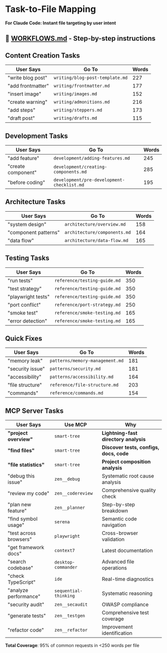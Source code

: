 # Task-to-File Mapping

**For Claude Code: Instant file targeting by user intent**

## 🎯 [WORKFLOWS.md](./WORKFLOWS.md) - Step-by-step instructions

## Content Creation Tasks

| User Says | Go To | Words |
|-----------|-------|-------|
| "write blog post" | `writing/blog-post-template.md` | 227 |
| "add frontmatter" | `writing/frontmatter.md` | 177 |
| "insert image" | `writing/images.md` | 152 |
| "create warning" | `writing/admonitions.md` | 216 |
| "add steps" | `writing/steppers.md` | 173 |
| "draft post" | `writing/drafts.md` | 115 |

## Development Tasks

| User Says | Go To | Words |
|-----------|-------|-------|
| "add feature" | `development/adding-features.md` | 245 |
| "create component" | `development/creating-components.md` | 285 |
| "before coding" | `development/pre-development-checklist.md` | 195 |

## Architecture Tasks

| User Says | Go To | Words |
|-----------|-------|-------|
| "system design" | `architecture/overview.md` | 158 |
| "component patterns" | `architecture/components.md` | 164 |
| "data flow" | `architecture/data-flow.md` | 165 |

## Testing Tasks

| User Says | Go To | Words |
|-----------|-------|-------|
| "run tests" | `reference/testing-guide.md` | 350 |
| "test strategy" | `reference/testing-guide.md` | 350 |
| "playwright tests" | `reference/testing-guide.md` | 350 |
| "port conflict" | `reference/port-strategy.md` | 250 |
| "smoke test" | `reference/smoke-testing.md` | 165 |
| "error detection" | `reference/smoke-testing.md` | 165 |

## Quick Fixes

| User Says | Go To | Words |
|-----------|-------|-------|
| "memory leak" | `patterns/memory-management.md` | 181 |
| "security issue" | `patterns/security.md` | 181 |
| "accessibility" | `patterns/accessibility.md` | 164 |
| "file structure" | `reference/file-structure.md` | 203 |
| "commands" | `reference/commands.md` | 154 |

## MCP Server Tasks

| User Says | Use MCP | Why |
|-----------|---------|-----|
| **"project overview"** | `smart-tree` | **Lightning-fast directory analysis** |
| **"find files"** | `smart-tree` | **Discover tests, configs, docs, code** |
| **"file statistics"** | `smart-tree` | **Project composition analysis** |
| "debug this issue" | `zen__debug` | Systematic root cause analysis |
| "review my code" | `zen__codereview` | Comprehensive quality check |
| "plan new feature" | `zen__planner` | Step-by-step breakdown |
| "find symbol usage" | `serena` | Semantic code navigation |
| "test across browsers" | `playwright` | Cross-browser validation |
| "get framework docs" | `context7` | Latest documentation |
| "search codebase" | `desktop-commander` | Advanced file operations |
| "check TypeScript" | `ide` | Real-time diagnostics |
| "analyze performance" | `sequential-thinking` | Systematic reasoning |
| "security audit" | `zen__secaudit` | OWASP compliance |
| "generate tests" | `zen__testgen` | Comprehensive test coverage |
| "refactor code" | `zen__refactor` | Improvement identification |

**Total Coverage**: 95% of common requests in <250 words per file